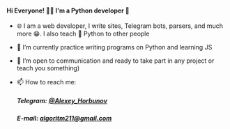 #### Hi Everyone! 👨‍💻 I'm a Python developer 👋

- 🌐 I am a web developer, I write sites, Telegram bots, parsers, and much more 😁. I also teach 🐍 Python to other people
- 🔭 I’m currently practice writing programs on Python and learning JS
- 🤝 I’m open to communication and ready to take part in any project or teach you something)

- 📫 How to reach me:
    ##### Telegram: [@Alexey_Horbunov](https://t.me/Alexey_Horbunov "Мой телеграм")
    ##### E-mail: algoritm211@gmail.com




<!--
**Algoritm211/Algoritm211** is a ✨ _special_ ✨ repository because its `README.md` (this file) appears on your GitHub profile.

Here are some ideas to get you started:

- 🔭 I’m currently working on ...
- 🌱 I’m currently learning ...
- 👯 I’m looking to collaborate on ...
- 🤔 I’m looking for help with ...
- 💬 Ask me about ...
- 📫 How to reach me: ...
- 😄 Pronouns: ...
- ⚡ Fun fact: ...
-->
